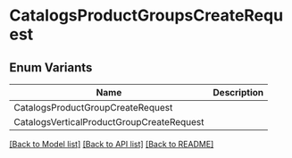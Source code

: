 # CatalogsProductGroupsCreateRequest

## Enum Variants

| Name | Description |
|---- | -----|
| CatalogsProductGroupCreateRequest |  |
| CatalogsVerticalProductGroupCreateRequest |  |

[[Back to Model list]](../README.md#documentation-for-models) [[Back to API list]](../README.md#documentation-for-api-endpoints) [[Back to README]](../README.md)


